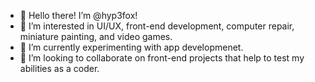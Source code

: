 - 👋 Hello there! I’m @hyp3fox!
- 👀 I’m interested in UI/UX, front-end development, computer repair, miniature painting, and video games.
- 🌱 I’m currently experimenting with app developmenet.
- 💞️ I’m looking to collaborate on front-end projects that help to test my abilities as a coder.

<!---
Hyp3Fox/Hyp3Fox is a ✨ special ✨ repository because its `README.md` (this file) appears on your GitHub profile.
You can click the Preview link to take a look at your changes.
--->
